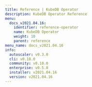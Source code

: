 ```yaml
---
title: Reference | KubeDB Operator
description: KubeDB Operator Reference
menu:
  docs_v2021.04.16:
    identifier: reference-operator
    name: KubeDB Operator
    weight: 10
    parent: reference
menu_name: docs_v2021.04.16
info:
  autoscaler: v0.3.0
  cli: v0.18.0
  community: v0.18.0
  enterprise: v0.5.0
  installer: v2021.04.16
  version: v2021.04.16
---
```


